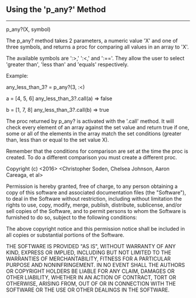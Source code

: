 ## Using the 'p_any?' Method
----------------------------

  p_any?(X, symbol)

The p_any? method takes 2 parameters, a numeric value 'X' and one of three
symbols, and returns a proc for comparing all values in an array to 'X'.

The available symbols are ':>,' ':<,' and ':=='. They allow the user to select
'greater than', 'less than' and 'equals' respectively.

Example:

  any_less_than_3? = p_any?(3, :<)

  a = [4, 5, 6]
  any_less_than_3?.call(a)
  => false

  b = [1, 7, 8]
  any_less_than_3?.call(b)
  => true


The proc returned by p_any? is activated with the '.call' method. It will check
every element of an array against the set value and return true if one, some or
all of the elements in the array match the set conditions (greater than, less
than or equal to the set value X).


Remember that the conditions for comparison are set at the time the proc is
created. To do a different comparison you must create a different proc.













Copyright (c) <2016> <Christopher Soden, Chelsea Johnson, Aaron Careaga, et al>


Permission is hereby granted, free of charge, to any person obtaining a copy of
this software and associated documentation files (the "Software"), to deal in
the Software without restriction, including without limitation the rights to
use, copy, modify, merge, publish, distribute, sublicense, and/or sell copies
of the Software, and to permit persons to whom the Software is furnished to do
so, subject to the following conditions:

The above copyright notice and this permission notice shall be included in all
copies or substantial portions of the Software.

THE SOFTWARE IS PROVIDED "AS IS", WITHOUT WARRANTY OF ANY KIND, EXPRESS OR
IMPLIED, INCLUDING BUT NOT LIMITED TO THE WARRANTIES OF MERCHANTABILITY,
FITNESS FOR A PARTICULAR PURPOSE AND NONINFRINGEMENT. IN NO EVENT SHALL THE
AUTHORS OR COPYRIGHT HOLDERS BE LIABLE FOR ANY CLAIM, DAMAGES OR OTHER
LIABILITY, WHETHER IN AN ACTION OF CONTRACT, TORT OR OTHERWISE, ARISING FROM,
OUT OF OR IN CONNECTION WITH THE SOFTWARE OR THE USE OR OTHER DEALINGS IN THE
SOFTWARE.
